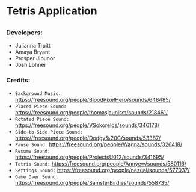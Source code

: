 # Tetris Application

##


### Developers:
* Julianna Truitt
* Amaya Bryant
* Prosper Jibunor
* Josh Lohner

### Credits:
* `Background Music:` https://freesound.org/people/BloodPixelHero/sounds/648485/
* `Placed Piece Sound:` https://freesound.org/people/thomasjaunism/sounds/218461/
* `Rotated Piece Sound:` https://freesound.org/people/VSokorelos/sounds/346178/
* `Side-to-Side Piece Sound:` https://freesound.org/people/Dodgy%20C/sounds/53387/
* `Pause Sound:` https://freesound.org/people/Wagna/sounds/326418/
* `Resume Sound:` https://freesound.org/people/ProjectsU012/sounds/341695/
* `Tetris Sound:` https://freesound.org/people/Annyew/sounds/580116/
* `Settings Sound:` https://freesound.org/people/nezuai/sounds/577037/ 
* `Game Over Sound:` https://freesound.org/people/SamsterBirdies/sounds/558735/
